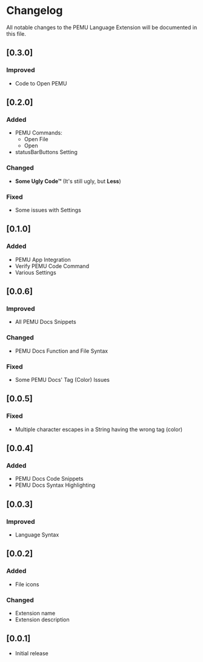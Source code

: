 
# Changelog

All notable changes to the PEMU Language Extension will be documented in this file.

## [0.3.0]

### Improved

 - Code to Open PEMU

## [0.2.0]

### Added

 - PEMU Commands:
    - Open File
    - Open
 - statusBarButtons Setting

### Changed

 - **Some Ugly Code™** (It's still ugly, but **Less**)

### Fixed

 - Some issues with Settings

## [0.1.0]

### Added

 - PEMU App Integration
 - Verify PEMU Code Command
 - Various Settings

## [0.0.6]

### Improved

 - All PEMU Docs Snippets

### Changed

 - PEMU Docs Function and File Syntax

### Fixed

 - Some PEMU Docs' Tag (Color) Issues

## [0.0.5]

### Fixed

 - Multiple character escapes in a String having the wrong tag (color)

## [0.0.4]

### Added

 - PEMU Docs Code Snippets
 - PEMU Docs Syntax Highlighting

## [0.0.3]

### Improved

 - Language Syntax

## [0.0.2]

### Added

 - File icons

### Changed

 - Extension name
 - Extension description

## [0.0.1]

 - Initial release
